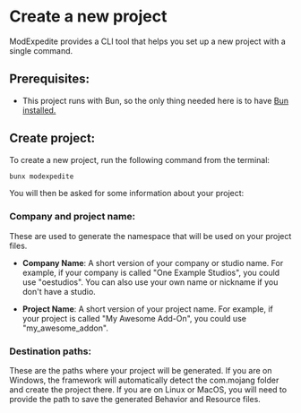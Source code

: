# Create a new project

ModExpedite provides a CLI tool that helps you set up a new project with a single command.

## Prerequisites:

- This project runs with Bun, so the only thing needed here is to have [Bun installed.](https://bun.sh/docs/installation)

## Create project:

To create a new project, run the following command from the terminal:

```bash
bunx modexpedite
```

You will then be asked for some information about your project:

### Company and project name:

These are used to generate the namespace that will be used on your project files.

- **Company Name**: A short version of your company or studio name. For example, if your company is called "One Example Studios", you could use "oestudios". You can also use your own name or nickname if you don't have a studio.

- **Project Name**: A short version of your project name. For example, if your project is called "My Awesome Add-On", you could use "my_awesome_addon".

### Destination paths:

These are the paths where your project will be generated. If you are on Windows, the framework will automatically detect the com.mojang folder and create the project there. If you are on Linux or MacOS, you will need to provide the path to save the generated Behavior and Resource files.
